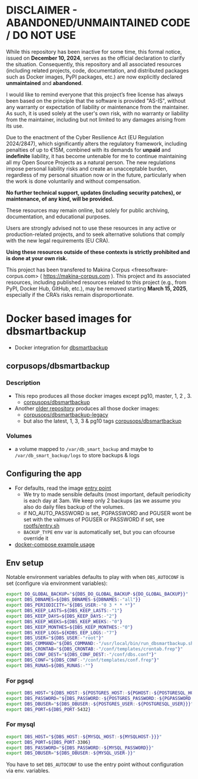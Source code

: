 
DISCLAIMER - ABANDONED/UNMAINTAINED CODE / DO NOT USE
=======================================================
While this repository has been inactive for some time, this formal notice, issued on **December 10, 2024**, serves as the official declaration to clarify the situation. Consequently, this repository and all associated resources (including related projects, code, documentation, and distributed packages such as Docker images, PyPI packages, etc.) are now explicitly declared **unmaintained** and **abandoned**.

I would like to remind everyone that this project’s free license has always been based on the principle that the software is provided "AS-IS", without any warranty or expectation of liability or maintenance from the maintainer.
As such, it is used solely at the user's own risk, with no warranty or liability from the maintainer, including but not limited to any damages arising from its use.

Due to the enactment of the Cyber Resilience Act (EU Regulation 2024/2847), which significantly alters the regulatory framework, including penalties of up to €15M, combined with its demands for **unpaid** and **indefinite** liability, it has become untenable for me to continue maintaining all my Open Source Projects as a natural person.
The new regulations impose personal liability risks and create an unacceptable burden, regardless of my personal situation now or in the future, particularly when the work is done voluntarily and without compensation.

**No further technical support, updates (including security patches), or maintenance, of any kind, will be provided.**

These resources may remain online, but solely for public archiving, documentation, and educational purposes.

Users are strongly advised not to use these resources in any active or production-related projects, and to seek alternative solutions that comply with the new legal requirements (EU CRA).

**Using these resources outside of these contexts is strictly prohibited and is done at your own risk.**

This project has been transfered to Makina Corpus <freesoftware-corpus.com> ( https://makina-corpus.com ). This project and its associated resources, including published resources related to this project (e.g., from PyPI, Docker Hub, GitHub, etc.), may be removed starting **March 15, 2025**, especially if the CRA’s risks remain disproportionate.

# Docker based images for dbsmartbackup

- Docker integration for [dbsmartbackup](https://github.com/kiorky/db_smart_backup)

## corpusops/dbsmartbackup
### Description
- This repo produces all those docker images except pg10, master, 1, 2 , 3.
    - [corpusops/dbsmartbackup](https://hub.docker.com/r/corpusops/dbsmartbackup/)
- Another [older repository](https://github.com/corpusops/setups.dbsmartbackup) produces all those docker images:
    - [corpusops/dbsmartbackup-legacy](https://hub.docker.com/r/corpusops/dbsmartbackup-legacy/)
    - but also the latest, 1, 3, 3 & pg10 tags [corpusops/dbsmartbackup](https://hub.docker.com/r/corpusops/dbsmartbackup/)

### Volumes
- a volume mapped to ``/var/db_smart_backup`` and maybe to ``/var/db_smart_backup/logs`` to store backups & logs

## Configuring the app
- For defaults, read the image [entry point](./rootfs/bin/dbs-entry.sh)
    - We try to made sensible defaults (most important, default periodicity is
      each day at 3am. We keep only 2 backups (as we assume you also do
      daily files backup of the volumes.
    - if NO_AUTO_PASSWORD is set, PGPASSWORD and PGUSER wont be set with the valmues of PGUSER or PASSWORD if set, see [rootfs/entry.sh](./rootfs/entry.sh)
    - ``BACKUP_TYPE`` env var is automatically set, but you can ofcourse override it
- [docker-compose example usage](./docker-compose.sample.yml)

## Env setup

Notable environment variables defaults to play with when ``DBS_AUTOCONF`` is set (configure via environment variables):

```sh
export DO_GLOBAL_BACKUP="${DBS_DO_GLOBAL_BACKUP-${DO_GLOBAL_BACKUP}}"
export DBS_DBNAMES=${DBS_DBNAMES-${DBNAMES:-"all"}}
export DBS_PERIODICITY="${DBS_USER:-"0 3 * * *"}"
export DBS_KEEP_LASTS=${DBS_KEEP_LASTS:-"1"}
export DBS_KEEP_DAYS=${DBS_KEEP_DAYS:-"2"}
export DBS_KEEP_WEEKS=${DBS_KEEP_WEEKS:-"0"}
export DBS_KEEP_MONTHES=${DBS_KEEP_MONTHES:-"0"}
export DBS_KEEP_LOGS=${KDBS_EEP_LOGS:-"7"}
export DBS_USER="${DBS_USER:-"root"}"
export DBS_COMMAND="${DBS_COMMAND:-"/usr/local/bin/run_dbsmartbackup.sh --quiet --no-colors"}"
export DBS_CRONTAB="${DBS_CRONTAB:-"/conf/templates/crontab.frep"}"
export DBS_CONF_DEST="${DBS_CONF_DEST:-"/conf/dbs.conf"}"
export DBS_CONF="${DBS_CONF:-"/conf/templates/conf.frep"}"
export DBS_RUNAS=${DBS_RUNAS:-""}
```

### For pgsql
```sh
export DBS_HOST="${DBS_HOST:-${POSTGRES_HOST:-${PGHOST:-${POSTGRESQL_HOST-}}}}"
export DBS_PASSWORD="${DBS_PASSWORD:-${POSTGRES_PASSWORD:-${PGPASSWORD:-${POSTGRESQL_PASSWORD-}}}}"
export DBS_DBUSER="${DBS_DBUSER:-${POSTGRES_USER:-${POSTGRESQL_USER}}}"
export DBS_PORT=${DBS_PORT-5432}
```

### For mysql
```sh
export DBS_HOST="${DBS_HOST:-${MYSQL_HOST:-${MYSQLHOST-}}}"
export DBS_PORT=${DBS_PORT-3306}
export DBS_PASSWORD="${DBS_PASSWORD:-${MYSQL_PASSWORD}}"
export DBS_DBUSER="${DBS_DBUSER:-${MYSQL_USER-}}"
```

You have to set ``DBS_AUTOCONF`` to use the entry point without configuration via env. variables.

